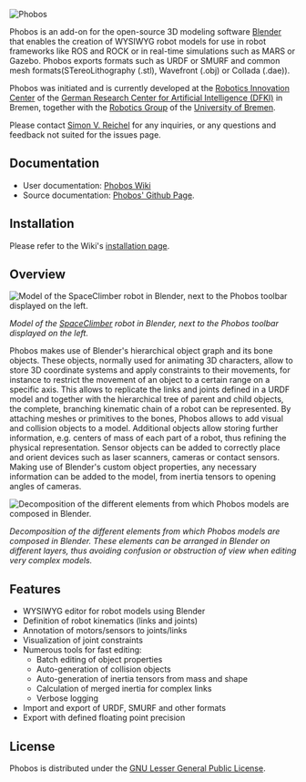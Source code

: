 ![Phobos](https://github.com/dfki-ric/phobos/wiki/img/phobos_logo_small.png)

Phobos is an add-on for the open-source 3D modeling software [Blender](http://www.blender.org) that enables the creation of WYSIWYG robot models for use in robot frameworks like ROS and ROCK or in real-time simulations such as MARS or Gazebo. Phobos exports formats such as URDF or SMURF and common mesh formats(STereoLithography (.stl), Wavefront (.obj) or Collada (.dae)).

Phobos was initiated and is currently developed at the [Robotics Innovation Center](http://robotik.dfki-bremen.de/en/startpage.html) of the [German Research Center for Artificial Intelligence (DFKI)](http://www.dfki.de) in Bremen, together with the [Robotics Group](http://www.informatik.uni-bremen.de/robotik/index_en.php) of the [University of Bremen](http://www.uni-bremen.de/en.html).

Please contact [Simon V. Reichel](https://robotik.dfki-bremen.de/de/ueber-uns/mitarbeiter/sire01.html) for any inquiries, or any questions and feedback not suited for the issues page.

## Documentation

- User documentation: [Phobos Wiki](https://github.com/dfki-ric/phobos/wiki)
- Source documentation: [Phobos' Github Page](http://dfki-ric.github.io/phobos).

## Installation

Please refer to the Wiki's [installation page](https://github.com/dfki-ric/phobos/wiki/Installation).

## Overview

![Model of the SpaceClimber robot in Blender, next to the Phobos toolbar displayed on the left.](https://github.com/dfki-ric/phobos/wiki/img/phobos_spaceclimber.png)

*Model of the [SpaceClimber](http://robotik.dfki-bremen.de/en/research/projects/spaceclimber-1.html) robot in Blender, next to the Phobos toolbar displayed on the left.*

Phobos makes use of Blender's hierarchical object graph and its bone objects. These objects, normally used for animating 3D characters, allow to store 3D coordinate systems and apply constraints to their movements, for instance to restrict the movement of an object to a certain range on a specific axis. This allows to replicate the links and joints defined in a URDF model and together with the hierarchical tree of parent and child objects, the complete, branching kinematic chain of a robot can be represented.
By attaching meshes or primitives to the bones, Phobos allows to add visual and collision objects to a model. Additional objects allow storing further information, e.g. centers of mass of each part of a robot, thus refining the physical representation. Sensor objects can be added to correctly place and orient devices such as laser scanners, cameras or contact sensors. Making use of Blender's custom object properties, any necessary information can be added to the model, from inertia tensors to opening angles of cameras.

![Decomposition of the different elements from which Phobos models are composed in Blender.](https://github.com/dfki-ric/phobos/wiki/img/phobos_elements.png)

*Decomposition of the different elements from which Phobos models are composed in Blender. These elements can be arranged in Blender on different layers, thus avoiding confusion or obstruction of view when editing very complex models.*


## Features

- WYSIWYG editor for robot models using Blender
- Definition of robot kinematics (links and joints)
- Annotation of motors/sensors to joints/links
- Visualization of joint constraints
- Numerous tools for fast editing:
  - Batch editing of object properties
  - Auto-generation of collision objects
  - Auto-generation of inertia tensors from mass and shape
  - Calculation of merged inertia for complex links
  - Verbose logging
- Import and export of URDF, SMURF and other formats
- Export with defined floating point precision

## License

Phobos is distributed under the [GNU Lesser General Public License](https://www.gnu.org/licenses/lgpl.html).
